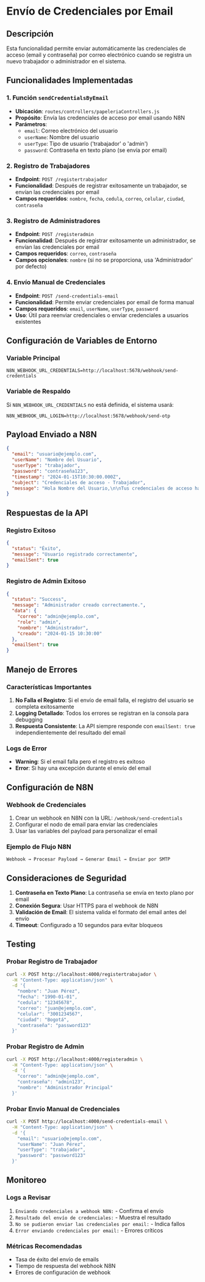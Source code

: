 # Envío de Credenciales por Email

## Descripción
Esta funcionalidad permite enviar automáticamente las credenciales de acceso (email y contraseña) por correo electrónico cuando se registra un nuevo trabajador o administrador en el sistema.

## Funcionalidades Implementadas

### 1. Función `sendCredentialsByEmail`
- **Ubicación**: `routes/controllers/papeleriaControllers.js`
- **Propósito**: Envía las credenciales de acceso por email usando N8N
- **Parámetros**:
  - `email`: Correo electrónico del usuario
  - `userName`: Nombre del usuario
  - `userType`: Tipo de usuario ('trabajador' o 'admin')
  - `password`: Contraseña en texto plano (se envía por email)

### 2. Registro de Trabajadores
- **Endpoint**: `POST /registertrabajador`
- **Funcionalidad**: Después de registrar exitosamente un trabajador, se envían las credenciales por email
- **Campos requeridos**: `nombre`, `fecha`, `cedula`, `correo`, `celular`, `ciudad`, `contraseña`

### 3. Registro de Administradores
- **Endpoint**: `POST /registeradmin`
- **Funcionalidad**: Después de registrar exitosamente un administrador, se envían las credenciales por email
- **Campos requeridos**: `correo`, `contraseña`
- **Campos opcionales**: `nombre` (si no se proporciona, usa 'Administrador' por defecto)

### 4. Envío Manual de Credenciales
- **Endpoint**: `POST /send-credentials-email`
- **Funcionalidad**: Permite enviar credenciales por email de forma manual
- **Campos requeridos**: `email`, `userName`, `userType`, `password`
- **Uso**: Útil para reenviar credenciales o enviar credenciales a usuarios existentes

## Configuración de Variables de Entorno

### Variable Principal
```env
N8N_WEBHOOK_URL_CREDENTIALS=http://localhost:5678/webhook/send-credentials
```

### Variable de Respaldo
Si `N8N_WEBHOOK_URL_CREDENTIALS` no está definida, el sistema usará:
```env
N8N_WEBHOOK_URL_LOGIN=http://localhost:5678/webhook/send-otp
```

## Payload Enviado a N8N

```json
{
  "email": "usuario@ejemplo.com",
  "userName": "Nombre del Usuario",
  "userType": "trabajador",
  "password": "contraseña123",
  "timestamp": "2024-01-15T10:30:00.000Z",
  "subject": "Credenciales de acceso - Trabajador",
  "message": "Hola Nombre del Usuario,\n\nTus credenciales de acceso han sido creadas:\n\nEmail: usuario@ejemplo.com\nContraseña: contraseña123\nTipo de usuario: Trabajador\n\nPor favor, guarda esta información de forma segura.\n\nSaludos,\nSistema de Papelería"
}
```

## Respuestas de la API

### Registro Exitoso
```json
{
  "status": "Éxito",
  "message": "Usuario registrado correctamente",
  "emailSent": true
}
```

### Registro de Admin Exitoso
```json
{
  "status": "Success",
  "message": "Administrador creado correctamente.",
  "data": {
    "correo": "admin@ejemplo.com",
    "role": "admin",
    "nombre": "Administrador",
    "creado": "2024-01-15 10:30:00"
  },
  "emailSent": true
}
```

## Manejo de Errores

### Características Importantes
1. **No Falla el Registro**: Si el envío de email falla, el registro del usuario se completa exitosamente
2. **Logging Detallado**: Todos los errores se registran en la consola para debugging
3. **Respuesta Consistente**: La API siempre responde con `emailSent: true` independientemente del resultado del email

### Logs de Error
- **Warning**: Si el email falla pero el registro es exitoso
- **Error**: Si hay una excepción durante el envío del email

## Configuración de N8N

### Webhook de Credenciales
1. Crear un webhook en N8N con la URL: `/webhook/send-credentials`
2. Configurar el nodo de email para enviar las credenciales
3. Usar las variables del payload para personalizar el email

### Ejemplo de Flujo N8N
```
Webhook → Procesar Payload → Generar Email → Enviar por SMTP
```

## Consideraciones de Seguridad

1. **Contraseña en Texto Plano**: La contraseña se envía en texto plano por email
2. **Conexión Segura**: Usar HTTPS para el webhook de N8N
3. **Validación de Email**: El sistema valida el formato del email antes del envío
4. **Timeout**: Configurado a 10 segundos para evitar bloqueos

## Testing

### Probar Registro de Trabajador
```bash
curl -X POST http://localhost:4000/registertrabajador \
  -H "Content-Type: application/json" \
  -d '{
    "nombre": "Juan Pérez",
    "fecha": "1990-01-01",
    "cedula": "12345678",
    "correo": "juan@ejemplo.com",
    "celular": "3001234567",
    "ciudad": "Bogotá",
    "contraseña": "password123"
  }'
```

### Probar Registro de Admin
```bash
curl -X POST http://localhost:4000/registeradmin \
  -H "Content-Type: application/json" \
  -d '{
    "correo": "admin@ejemplo.com",
    "contraseña": "admin123",
    "nombre": "Administrador Principal"
  }'
```

### Probar Envío Manual de Credenciales
```bash
curl -X POST http://localhost:4000/send-credentials-email \
  -H "Content-Type: application/json" \
  -d '{
    "email": "usuario@ejemplo.com",
    "userName": "Juan Pérez",
    "userType": "trabajador",
    "password": "password123"
  }'
```

## Monitoreo

### Logs a Revisar
1. `Enviando credenciales a webhook N8N:` - Confirma el envío
2. `Resultado del envío de credenciales:` - Muestra el resultado
3. `No se pudieron enviar las credenciales por email:` - Indica fallos
4. `Error enviando credenciales por email:` - Errores críticos

### Métricas Recomendadas
- Tasa de éxito del envío de emails
- Tiempo de respuesta del webhook N8N
- Errores de configuración de webhook
